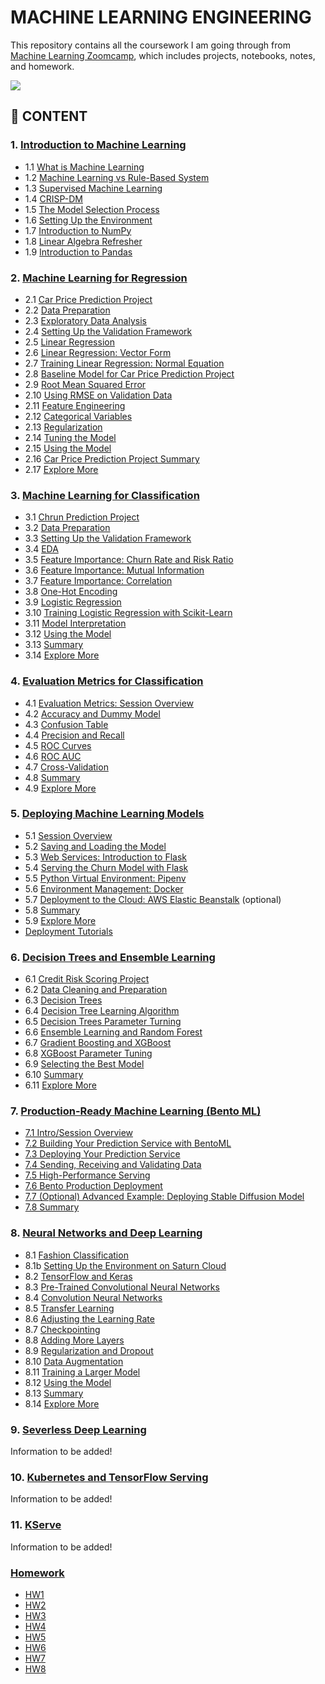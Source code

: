 # MACHINE LEARNING ENGINEERING

This repository contains all the coursework I am going through from [Machine Learning Zoomcamp](https://github.com/alexeygrigorev/mlbookcamp-code/tree/master/course-zoomcamp), which includes projects, notebooks, notes, and homework.

<img src="https://github.com/alexeygrigorev/mlbookcamp-code/raw/master/images/zoomcamp.jpg" />

## :book: CONTENT

### 1. [Introduction to Machine Learning](https://github.com/MuhammadAwon/ml-engineering/tree/main/01-intro)

- 1.1 [What is Machine Learning](https://github.com/MuhammadAwon/ml-engineering/tree/main/01-intro#11-what-is-machine-learning)
- 1.2 [Machine Learning vs Rule-Based System](https://github.com/MuhammadAwon/ml-engineering/tree/main/01-intro#12-machine-learning-vs-rule-based-system)
- 1.3 [Supervised Machine Learning](https://github.com/MuhammadAwon/ml-engineering/tree/main/01-intro#13-supervised-machine-learning)
- 1.4 [CRISP-DM](https://github.com/MuhammadAwon/ml-engineering/tree/main/01-intro#14-crisp-dm)
- 1.5 [The Model Selection Process](https://github.com/MuhammadAwon/ml-engineering/tree/main/01-intro#15-the-model-selection-process)
- 1.6 [Setting Up the Environment](https://github.com/MuhammadAwon/ml-engineering/tree/main/01-intro#16-setting-up-the-environment)
- 1.7 [Introduction to NumPy](https://github.com/MuhammadAwon/ml-engineering/tree/main/01-intro#17-introduction-to-numpy)
- 1.8 [Linear Algebra Refresher](https://github.com/MuhammadAwon/ml-engineering/tree/main/01-intro#18-linear-algebra-refresher)
- 1.9 [Introduction to Pandas](https://github.com/MuhammadAwon/ml-engineering/tree/main/01-intro#19-introduction-to-pandas)

### 2. [Machine Learning for Regression](https://github.com/MuhammadAwon/ml-engineering/tree/main/02-regression)

- 2.1 [Car Price Prediction Project](https://github.com/MuhammadAwon/ml-engineering/tree/main/02-regression#21-car-price-prediction-project)
- 2.2 [Data Preparation](https://github.com/MuhammadAwon/ml-engineering/tree/main/02-regression#22-data-preparation)
- 2.3 [Exploratory Data Analysis](https://github.com/MuhammadAwon/ml-engineering/tree/main/02-regression#23-exploratory-data-analysis)
- 2.4 [Setting Up the Validation Framework](https://github.com/MuhammadAwon/ml-engineering/tree/main/02-regression#24-setting-up-the-validation-framework)
- 2.5 [Linear Regression](https://github.com/MuhammadAwon/ml-engineering/tree/main/02-regression#25-linear-regression-simple)
- 2.6 [Linear Regression: Vector Form](https://github.com/MuhammadAwon/ml-engineering/tree/main/02-regression#26-linear-regression-vector)
- 2.7 [Training Linear Regression: Normal Equation](https://github.com/MuhammadAwon/ml-engineering/tree/main/02-regression#27-training-linear-regression-normal-equation)
- 2.8 [Baseline Model for Car Price Prediction Project](https://github.com/MuhammadAwon/ml-engineering/tree/main/02-regression#28-baseline-model-for-car-price-prediction-project)
- 2.9 [Root Mean Squared Error](https://github.com/MuhammadAwon/ml-engineering/tree/main/02-regression#29-root-mean-squared-error)
- 2.10 [Using RMSE on Validation Data](https://github.com/MuhammadAwon/ml-engineering/tree/main/02-regression#210-using-rmse-on-validation-data)
- 2.11 [Feature Engineering](https://github.com/MuhammadAwon/ml-engineering/tree/main/02-regression#211-feature-engineering)
- 2.12 [Categorical Variables](https://github.com/MuhammadAwon/ml-engineering/tree/main/02-regression#212-categorical-variables)
- 2.13 [Regularization](https://github.com/MuhammadAwon/ml-engineering/tree/main/02-regression#213-regularization)
- 2.14 [Tuning the Model](https://github.com/MuhammadAwon/ml-engineering/tree/main/02-regression#214-tuning-the-model)
- 2.15 [Using the Model](https://github.com/MuhammadAwon/ml-engineering/tree/main/02-regression#215-using-the-model-on-test-data)
- 2.16 [Car Price Prediction Project Summary](https://github.com/MuhammadAwon/ml-engineering/tree/main/02-regression#216-car-price-prediction-project-summary)
- 2.17 [Explore More](https://github.com/MuhammadAwon/ml-engineering/tree/main/02-regression#217-explore-more)

### 3. [Machine Learning for Classification](https://github.com/MuhammadAwon/ml-engineering/tree/main/03-classification)

- 3.1 [Chrun Prediction Project](https://github.com/MuhammadAwon/ml-engineering/tree/main/03-classification#31-churn-project)
- 3.2 [Data Preparation](https://github.com/MuhammadAwon/ml-engineering/tree/main/03-classification#32-data-preparation)
- 3.3 [Setting Up the Validation Framework](https://github.com/MuhammadAwon/ml-engineering/tree/main/03-classification#33-setting-up-the-validation-framework)
- 3.4 [EDA](https://github.com/MuhammadAwon/ml-engineering/tree/main/03-classification#34-eda)
- 3.5 [Feature Importance: Churn Rate and Risk Ratio](https://github.com/MuhammadAwon/ml-engineering/tree/main/03-classification#35-feature-importance-churn-rate-and-risk-ratio)
- 3.6 [Feature Importance: Mutual Information](https://github.com/MuhammadAwon/ml-engineering/tree/main/03-classification#36-feature-importance-mutual-information)
- 3.7 [Feature Importance: Correlation](https://github.com/MuhammadAwon/ml-engineering/tree/main/03-classification#37-feature-importance-correlation)
- 3.8 [One-Hot Encoding](https://github.com/MuhammadAwon/ml-engineering/tree/main/03-classification#38-one-hot-encoding)
- 3.9 [Logistic Regression](https://github.com/MuhammadAwon/ml-engineering/tree/main/03-classification#39-logistic-regression)
- 3.10 [Training Logistic Regression with Scikit-Learn](https://github.com/MuhammadAwon/ml-engineering/tree/main/03-classification#310-training-logistic-regression-with-scikit-learn)
- 3.11 [Model Interpretation](https://github.com/MuhammadAwon/ml-engineering/tree/main/03-classification#311-model-interpretation)
- 3.12 [Using the Model](https://github.com/MuhammadAwon/ml-engineering/tree/main/03-classification#312-using-the-model)
- 3.13 [Summary](https://github.com/MuhammadAwon/ml-engineering/tree/main/03-classification#313-summary)
- 3.14 [Explore More](https://github.com/MuhammadAwon/ml-engineering/tree/main/03-classification#314-explore-more)

### 4. [Evaluation Metrics for Classification](https://github.com/MuhammadAwon/ml-engineering/tree/main/04-evaluation)

- 4.1 [Evaluation Metrics: Session Overview](https://github.com/MuhammadAwon/ml-engineering/tree/main/04-evaluation#41-evaluation-metrics-session-overview)
- 4.2 [Accuracy and Dummy Model](https://github.com/MuhammadAwon/ml-engineering/tree/main/04-evaluation#42-accuracy-and-dummy-model)
- 4.3 [Confusion Table](https://github.com/MuhammadAwon/ml-engineering/tree/main/04-evaluation#43-confusion-table)
- 4.4 [Precision and Recall](https://github.com/MuhammadAwon/ml-engineering/tree/main/04-evaluation#44-precision-and-recall)
- 4.5 [ROC Curves](https://github.com/MuhammadAwon/ml-engineering/tree/main/04-evaluation#45-roc-curves)
- 4.6 [ROC AUC](https://github.com/MuhammadAwon/ml-engineering/tree/main/04-evaluation#46-roc-auc)
- 4.7 [Cross-Validation](https://github.com/MuhammadAwon/ml-engineering/tree/main/04-evaluation#47-cross-validation)
- 4.8 [Summary](https://github.com/MuhammadAwon/ml-engineering/tree/main/04-evaluation#48-summary)
- 4.9 [Explore More](https://github.com/MuhammadAwon/ml-engineering/tree/main/04-evaluation#49-explore-more)

### 5. [Deploying Machine Learning Models](https://github.com/MuhammadAwon/ml-engineering/tree/main/05-deployment)

- 5.1 [Session Overview](https://github.com/MuhammadAwon/ml-engineering/tree/main/05-deployment#51-intro--session-overview)
- 5.2 [Saving and Loading the Model](https://github.com/MuhammadAwon/ml-engineering/tree/main/05-deployment#52-saving-and-loading-the-model)
- 5.3 [Web Services: Introduction to Flask](https://github.com/MuhammadAwon/ml-engineering/tree/main/05-deployment#53-web-services-introduction-to-flask)
- 5.4 [Serving the Churn Model with Flask](https://github.com/MuhammadAwon/ml-engineering/tree/main/05-deployment#54-serving-the-churn-model-with-flask)
- 5.5 [Python Virtual Environment: Pipenv](https://github.com/MuhammadAwon/ml-engineering/tree/main/05-deployment#55-python-virtual-environment-pipenv)
- 5.6 [Environment Management: Docker](https://github.com/MuhammadAwon/ml-engineering/tree/main/05-deployment#56-environment-management-docker)
- 5.7 [Deployment to the Cloud: AWS Elastic Beanstalk](https://github.com/MuhammadAwon/ml-engineering/tree/main/05-deployment#57-deployment-to-the-cloud-aws-elastic-beanstalk-optional) (optional)
- 5.8 [Summary](https://github.com/MuhammadAwon/ml-engineering/tree/main/05-deployment#58-summary)
- 5.9 [Explore More](https://github.com/MuhammadAwon/ml-engineering/tree/main/05-deployment#59-explore-more)
- [Deployment Tutorials](https://github.com/MuhammadAwon/ml-engineering/tree/main/05-deployment#deployment-tutorials)

### 6. [Decision Trees and Ensemble Learning](https://github.com/MuhammadAwon/ml-engineering/tree/main/06-trees)

- 6.1 [Credit Risk Scoring Project](https://github.com/MuhammadAwon/ml-engineering/tree/main/06-trees#61-session-overview-credit-risk-scoring-project)
- 6.2 [Data Cleaning and Preparation](https://github.com/MuhammadAwon/ml-engineering/tree/main/06-trees#62-data-cleaning-and-preparation)
- 6.3 [Decision Trees](https://github.com/MuhammadAwon/ml-engineering/tree/main/06-trees#63-decision-trees)
- 6.4 [Decision Tree Learning Algorithm](https://github.com/MuhammadAwon/ml-engineering/tree/main/06-trees#64-decision-tree-learning-algorithm)
- 6.5 [Decision Trees Parameter Turning](https://github.com/MuhammadAwon/ml-engineering/tree/main/06-trees#65-decision-trees-parameter-tuning)
- 6.6 [Ensemble Learning and Random Forest](https://github.com/MuhammadAwon/ml-engineering/tree/main/06-trees#66-ensembles-and-random-forest)
- 6.7 [Gradient Boosting and XGBoost](https://github.com/MuhammadAwon/ml-engineering/tree/main/06-trees#67-gradient-boosting-and-xgboost)
- 6.8 [XGBoost Parameter Tuning](https://github.com/MuhammadAwon/ml-engineering/tree/main/06-trees#68-xgboost-parameter-tuning)
- 6.9 [Selecting the Best Model](https://github.com/MuhammadAwon/ml-engineering/tree/main/06-trees#69-selecting-the-final-model)
- 6.10 [Summary](https://github.com/MuhammadAwon/ml-engineering/tree/main/06-trees#610-summary)
- 6.11 [Explore More](https://github.com/MuhammadAwon/ml-engineering/tree/main/06-trees#611-explore-more)

### 7. [Production-Ready Machine Learning (Bento ML)](https://github.com/MuhammadAwon/ml-engineering/tree/main/07-bentoml-production#7-bentoml-production)

- [7.1 Intro/Session Overview](https://github.com/MuhammadAwon/ml-engineering/tree/main/07-bentoml-production#71-intro-and-overview)
- [7.2 Building Your Prediction Service with BentoML](https://github.com/MuhammadAwon/ml-engineering/tree/main/07-bentoml-production#72-build-bento-service)
- [7.3 Deploying Your Prediction Service](https://github.com/MuhammadAwon/ml-engineering/tree/main/07-bentoml-production#73-deploy-bento-service)
- [7.4 Sending, Receiving and Validating Data](https://github.com/MuhammadAwon/ml-engineering/tree/main/07-bentoml-production#74-sending-receiving-and-validating-data)
- [7.5 High-Performance Serving](https://github.com/MuhammadAwon/ml-engineering/tree/main/07-bentoml-production#75-high-performance-model-serving)
- [7.6 Bento Production Deployment](https://github.com/MuhammadAwon/ml-engineering/tree/main/07-bentoml-production#76-bento-production-deployment)
- [7.7 (Optional) Advanced Example: Deploying Stable Diffusion Model](https://github.com/MuhammadAwon/ml-engineering/tree/main/07-bentoml-production#77-optional-advanced-example-deploying-stable-diffusion-model)
- [7.8 Summary](https://github.com/MuhammadAwon/ml-engineering/tree/main/07-bentoml-production#78-summary)

### 8. [Neural Networks and Deep Learning](https://github.com/MuhammadAwon/ml-engineering/tree/main/08-deep-learning)

- 8.1 [Fashion Classification](https://github.com/MuhammadAwon/ml-engineering/tree/main/08-deep-learning#81-fashion-classification)
- 8.1b [Setting Up the Environment on Saturn Cloud](https://github.com/MuhammadAwon/ml-engineering/tree/main/08-deep-learning#81b-setting-up-the-environment-on-saturn-cloud)
- 8.2 [TensorFlow and Keras](https://github.com/MuhammadAwon/ml-engineering/tree/main/08-deep-learning#82-tensorflow-and-keras)
- 8.3 [Pre-Trained Convolutional Neural Networks](https://github.com/MuhammadAwon/ml-engineering/tree/main/08-deep-learning#83-pre-trained-convolutional-neural-networks)
- 8.4 [Convolution Neural Networks](https://github.com/MuhammadAwon/ml-engineering/tree/main/08-deep-learning#84-convolutional-neural-networks)
- 8.5 [Transfer Learning](https://github.com/MuhammadAwon/ml-engineering/tree/main/08-deep-learning#85-transfer-learning)
- 8.6 [Adjusting the Learning Rate](https://github.com/MuhammadAwon/ml-engineering/tree/main/08-deep-learning#86-adjusting-the-learning-rate)
- 8.7 [Checkpointing](https://github.com/MuhammadAwon/ml-engineering/tree/main/08-deep-learning#87-checkpointing)
- 8.8 [Adding More Layers](https://github.com/MuhammadAwon/ml-engineering/tree/main/08-deep-learning#88-adding-more-layers)
- 8.9 [Regularization and Dropout](https://github.com/MuhammadAwon/ml-engineering/tree/main/08-deep-learning#89-regularization-and-dropout)
- 8.10 [Data Augmentation](https://github.com/MuhammadAwon/ml-engineering/tree/main/08-deep-learning#810-data-augmentation)
- 8.11 [Training a Larger Model](https://github.com/MuhammadAwon/ml-engineering/tree/main/08-deep-learning#811-training-a-larger-model)
- 8.12 [Using the Model](https://github.com/MuhammadAwon/ml-engineering/tree/main/08-deep-learning#812-using-the-model)
- 8.13 [Summary](https://github.com/MuhammadAwon/ml-engineering/tree/main/08-deep-learning#813-summary)
- 8.14 [Explore More](https://github.com/MuhammadAwon/ml-engineering/tree/main/08-deep-learning#814-explore-more)

### 9. [Severless Deep Learning](https://github.com/MuhammadAwon/ml-engineering/tree/main/09-serverless)

Information to be added!

### 10. [Kubernetes and TensorFlow Serving](https://github.com/MuhammadAwon/ml-engineering/tree/main/10-kubernetes)

Information to be added!

### 11. [KServe](https://github.com/MuhammadAwon/ml-engineering/tree/main/11-kserve)

Information to be added!

### [Homework](https://github.com/MuhammadAwon/ml-engineering/tree/main/homework)

- [HW1](https://github.com/MuhammadAwon/ml-engineering/blob/main/homework/session1/session1-homework.ipynb)
- [HW2](https://github.com/MuhammadAwon/ml-engineering/blob/main/homework/session2/session2-homework.ipynb)
- [HW3](https://github.com/MuhammadAwon/ml-engineering/blob/main/homework/session3/session3-homework.ipynb)
- [HW4](https://github.com/MuhammadAwon/ml-engineering/blob/main/homework/session4/session4-homework.ipynb)
- [HW5](https://github.com/MuhammadAwon/ml-engineering/tree/main/homework/session5/homework)
- [HW6](https://github.com/MuhammadAwon/ml-engineering/blob/main/homework/session6/session6-homework.ipynb)
- [HW7](https://github.com/MuhammadAwon/ml-engineering/tree/main/homework/session7/homework7)
- [HW8](https://github.com/MuhammadAwon/ml-engineering/blob/main/homework/session8/dino-or-dragon.ipynb)
